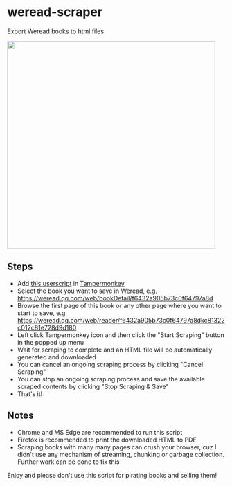 # weread-scraper
Export Weread books to html files

<img src="https://user-images.githubusercontent.com/10386119/186714588-97e1b755-ce62-4f89-a64d-268824f39e9e.png" width=480/>

## Steps

- Add [this userscript](https://greasyfork.org/zh-CN/scripts/450169-weread-scraper) in [Tampermonkey](https://www.tampermonkey.net/)
- Select the book you want to save in Weread, e.g. https://weread.qq.com/web/bookDetail/f6432a905b73c0f64797a8d
- Browse the first page of this book or any other page where you want to start to save, e.g. https://weread.qq.com/web/reader/f6432a905b73c0f64797a8dkc81322c012c81e728d9d180
- Left click Tampermonkey icon and then click the "Start Scraping" button in the popped up menu
- Wait for scraping to complete and an HTML file will be automatically generated and downloaded
- You can cancel an ongoing scraping process by clicking "Cancel Scraping"
- You can stop an ongoing scraping process and save the available scraped contents by clicking "Stop Scraping & Save"
- That's it!

## Notes

- Chrome and MS Edge are recommended to run this script
- Firefox is recommended to print the downloaded HTML to PDF
- Scraping books with many many pages can crush your browser, cuz I didn't use any mechanism of streaming, chunking or garbage collection. Further work can be done to fix this

Enjoy and please don't use this script for pirating books and selling them!
